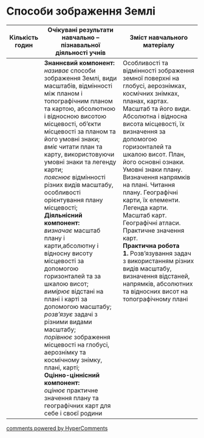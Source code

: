 <div id="hypercomments_widget" class="js-hypercomments-widget invisible"></div>

# Способи зображення Землі

<table>
  <tr>
    <td width="10%" align="center"><b>Кількість годин</b></td>  
    <td width="45%" align="center"><b>Очікувані  результати  навчально – пізнавальної  діяльності  учнів</b></td>
    <td width="45%" align="center"><b>Зміст навчального матеріалу</b></td>
  </tr>
<tbody>
  <tr>
  	<td width="10%" style="vertical-align:top !important;"></td>
  	<td width="45%" style="vertical-align:top !important;">
  	<b>Знаннєвий компонент:</b><br>
    <i>називає</i> способи зображення Землі, види масштабів, відмінності між планом і топографічним планом  та картою, абсолютною і відносною висотою місцевості, об’єкти місцевості за планом та його умовні знаки;<br>
    <i>вміє</i> читати план та карту, використовуючи умовні знаки та легенду карти;<br>
    <i>пояснює</i> відмінності різних видів масштабу, особливості орієнтування плану місцевості;<br>
    <b>Діяльнісний компонент:</b><br>
    <i>визначає</i> масштаб плану і карти,абсолютну і відносну висоту місцевості за допомогою горизонталей та за шкалою висот;<br>
    <i>вимірює</i> відстані на плані і карті за допомогою масштабу;<br>
    <i>розв’язує</i> задачі з різними видами масштабу;<br>
    <i>порівнює</i> зображення місцевості на глобусі, аерознімку та космічному знімку, плані, карті;<br>
    <b>Оцінно-ціннісний компонент:</b><br>
    <i>оцінює</i> практичне значення плану та географічних карт для себе і своєї родини<br>
</td>
    <td width="45%" style="vertical-align:top !important;">
    Особливості та відмінності зображення земної поверхні на глобусі, аерознімках, космічних знімках, планах, картах. Масштаб та його види. Абсолютна і відносна висота місцевості, їх визначення за допомогою горизонталей та шкалою висот. План, його основні ознаки.  Умовні знаки плану. Визначення напрямків на плані. Читання плану. Географічні карти, їх елементи. Легенда карти. Масштаб карт. Географічні атласи. Практичне значення карт.<br>
    <b>Практична робота<br>1.</b> Розв’язування задач з використанням різних видів масштабу, визначення відстаней, напрямків, абсолютних та відносних висот на топографічному плані<br>
</td>
  </tr>
</tbody>
</table>

<div class="js-hypercomments-container">
<a href="http://hypercomments.com" class="hc-link" title="comments widget">comments powered by HyperComments</a>
</div>